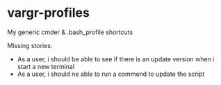 # vargr-profiles
My generic cmder & .bash_profile shortcuts

Missing stories:
 - As a user, i should be able to see if there is an update version when i start a new terminal
 - As a user, i should ne able to run a commend to update the script
